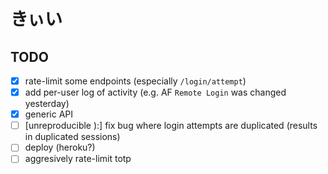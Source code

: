 # きぃい

## TODO

- [x] rate-limit some endpoints (especially `/login/attempt`)
- [x] add per-user log of activity (e.g. AF `Remote Login` was changed yesterday)
- [x] generic API
- [ ] [unreproducible ):] fix bug where login attempts are duplicated (results in duplicated sessions)
- [ ] deploy (heroku?)
- [ ] aggresively rate-limit totp
